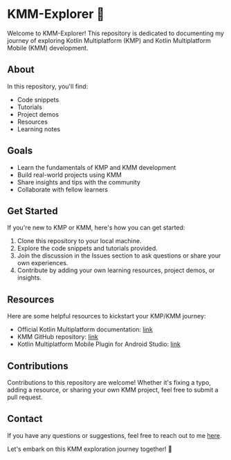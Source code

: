 # KMM-Explorer 🌟

Welcome to KMM-Explorer! This repository is dedicated to documenting my journey of exploring Kotlin Multiplatform (KMP) and Kotlin Multiplatform Mobile (KMM) development.

## About

In this repository, you'll find:
- Code snippets
- Tutorials
- Project demos
- Resources
- Learning notes

## Goals

- Learn the fundamentals of KMP and KMM development
- Build real-world projects using KMM
- Share insights and tips with the community
- Collaborate with fellow learners

## Get Started

If you're new to KMP or KMM, here's how you can get started:
1. Clone this repository to your local machine.
2. Explore the code snippets and tutorials provided.
3. Join the discussion in the Issues section to ask questions or share your own experiences.
4. Contribute by adding your own learning resources, project demos, or insights.

## Resources

Here are some helpful resources to kickstart your KMP/KMM journey:
- Official Kotlin Multiplatform documentation: [link](https://kotlinlang.org/docs/multiplatform.html)
- KMM GitHub repository: [link](https://github.com/Kotlin/kmm)
- Kotlin Multiplatform Mobile Plugin for Android Studio: [link](https://plugins.jetbrains.com/plugin/14936-kotlin-multiplatform-mobile)

## Contributions

Contributions to this repository are welcome! Whether it's fixing a typo, adding a resource, or sharing your own KMM project, feel free to submit a pull request.

## Contact

If you have any questions or suggestions, feel free to reach out to me [here](mailto:your-email@example.com).

Let's embark on this KMM exploration journey together! 🚀
